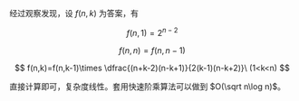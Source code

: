 经过观察发现，设 $f(n,k)$ 为答案，有


$$
f(n,1)=2^{n-2}
$$

$$
f(n,n)=f(n,n-1)
$$

$$
f(n,k)=f(n,k-1)\times \dfrac{(n+k-2)(n-k+1)}{2(k-1)(n-k+2)}\ (1<k<n)
$$

直接计算即可，复杂度线性。套用快速阶乘算法可以做到 $O(\sqrt n\log n)$。